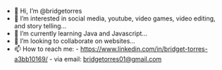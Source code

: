 - 👋 Hi, I’m @bridgetorres
- 👀 I’m interested in social media, youtube, video games, video editing, and story telling...
- 🌱 I’m currently learning Java and Javascript...
- 💞️ I’m looking to collaborate on websites...
- 📫 How to reach me:
      - https://www.linkedin.com/in/bridget-torres-a3bb10169/
      - via email: bridgetorres01@gmail.com

<!---
bridgetorres/bridgetorres is a ✨ special ✨ repository because its `README.md` (this file) appears on your GitHub profile.
You can click the Preview link to take a look at your changes.
--->

